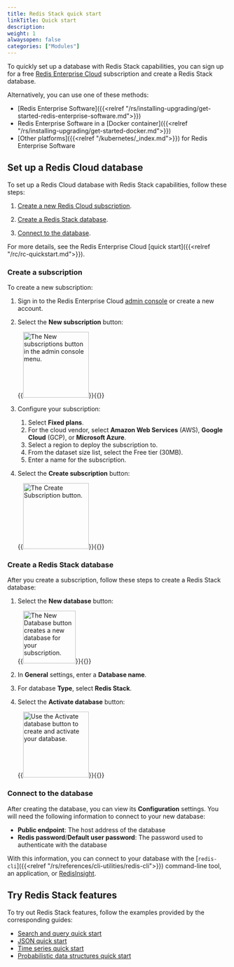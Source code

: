 ```yaml
---
title: Redis Stack quick start
linkTitle: Quick start
description:
weight: 1
alwaysopen: false
categories: ["Modules"]
---
```

To quickly set up a database with Redis Stack capabilities,
you can sign up for a free [Redis Enterprise Cloud](https://app.redislabs.com/#/sign-up) subscription and create a Redis Stack database.

Alternatively, you can use one of these methods:

- [Redis Enterprise Software]({{<relref "/rs/installing-upgrading/get-started-redis-enterprise-software.md">}})
- Redis Enterprise Software in a [Docker container]({{<relref "/rs/installing-upgrading/get-started-docker.md">}})
- [Other platforms]({{<relref "/kubernetes/_index.md">}}) for Redis Enterprise Software

## Set up a Redis Cloud database

To set up a Redis Cloud database with Redis Stack capabilities, follow these steps:

1. [Create a new Redis Cloud subscription](#create-a-subscription).

1. [Create a Redis Stack database](#create-a-redis-stack-database).

1. [Connect to the database](#connect-to-the-database).

For more details, see the Redis Enterprise Cloud [quick start]({{<relref "/rc/rc-quickstart.md">}}).

### Create a subscription

To create a new subscription:

1. Sign in to the Redis Enterprise Cloud [admin console](http://app.redislabs.com) or create a new account.

1. Select the **New subscription** button:

    {{<image filename="images/rc/button-subscription-new.png" alt="The New subscriptions button in the admin console menu." width="150px">}}{{</image>}}

1. Configure your subscription:

    1. Select **Fixed plans**.
    1. For the cloud vendor, select **Amazon Web Services** (AWS), **Google Cloud** (GCP), or **Microsoft Azure**.
    1. Select a region to deploy the subscription to.
    1. From the dataset size list, select the Free tier (30MB).
    1. Enter a name for the subscription.

1. Select the **Create subscription** button:

    {{<image filename="images/rc/button-subscription-create.png" alt="The Create Subscription button." width="150px">}}{{</image>}}

### Create a Redis Stack database

After you create a subscription, follow these steps to create a Redis Stack database:

1. Select the **New database** button:

    {{<image filename="images/rc/button-database-new.png" alt="The New Database button creates a new database for your subscription." width="120px">}}{{</image>}}

1. In **General** settings, enter a **Database name**.

1. For database **Type**, select **Redis Stack**.

1. Select the **Activate database** button:

    {{<image filename="images/rc/button-database-activate.png" alt="Use the Activate database button to create and activate your database." width="150px">}}{{</image>}}

### Connect to the database

After creating the database, you can view its **Configuration** settings. You will need the following information to connect to your new database:

- **Public endpoint**: The host address of the database
- **Redis password**/**Default user password**: The password used to authenticate with the database

With this information, you can connect to your database with the [`redis-cli`]({{<relref "/rs/references/cli-utilities/redis-cli">}}) command-line tool, an application, or [RedisInsight](https://redislabs.com/redisinsight/).

## Try Redis Stack features

To try out Redis Stack features, follow the examples provided by the corresponding guides:

- [Search and query quick start](https://redis.io/docs/stack/search/quick_start/)
- [JSON quick start](https://redis.io/docs/stack/json/#use-redisjson)
- [Time series quick start](https://redis.io/docs/stack/timeseries/quickstart/)
- [Probabilistic data structures quick start](https://redis.io/docs/stack/bloom/quick_start/)
